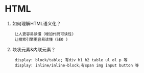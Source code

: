 # HTML

1. 如何理解HTML语义化？

        让人更容易读懂（增加代码可读性)
        让搜索引擎更容易读懂（SEO )

2. 块状元素&内联元素？

        display: block/table; 有div h1 h2 table ul ol p 等
        display: inline/inline-block;有span img input button 等